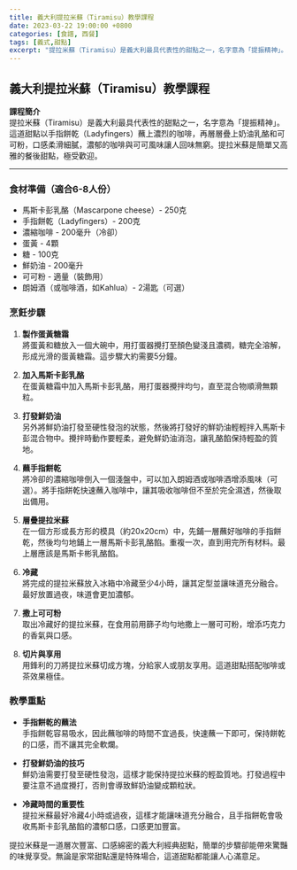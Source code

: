 ```yaml
---
title: 義大利提拉米蘇（Tiramisu）教學課程
date: 2023-03-22 19:00:00 +0800
categories: [食譜, 西餐]
tags: [義式,甜點] 
excerpt: "提拉米蘇（Tiramisu）是義大利最具代表性的甜點之一，名字意為「提振精神」。這道甜點以手指餅乾（Ladyfingers）蘸上濃烈的咖啡，再層層疊上奶油乳酪和可可粉，口感柔滑細膩，濃郁的咖啡與可可風味讓人回味無窮。提拉米蘇是簡單又高雅的餐後甜點，極受歡迎"
---
```


## 義大利提拉米蘇（Tiramisu）教學課程

**課程簡介**  
提拉米蘇（Tiramisu）是義大利最具代表性的甜點之一，名字意為「提振精神」。這道甜點以手指餅乾（Ladyfingers）蘸上濃烈的咖啡，再層層疊上奶油乳酪和可可粉，口感柔滑細膩，濃郁的咖啡與可可風味讓人回味無窮。提拉米蘇是簡單又高雅的餐後甜點，極受歡迎。

---

### 食材準備（適合6-8人份）

- 馬斯卡彭乳酪（Mascarpone cheese）- 250克  
- 手指餅乾（Ladyfingers）- 200克  
- 濃縮咖啡 - 200毫升（冷卻）  
- 蛋黃 - 4顆  
- 糖 - 100克  
- 鮮奶油 - 200毫升  
- 可可粉 - 適量（裝飾用）  
- 朗姆酒（或咖啡酒，如Kahlua）- 2湯匙（可選）  

### 烹飪步驟

1. **製作蛋黃糖霜**  
   將蛋黃和糖放入一個大碗中，用打蛋器攪打至顏色變淺且濃稠，糖完全溶解，形成光滑的蛋黃糖霜。這步驟大約需要5分鐘。

2. **加入馬斯卡彭乳酪**  
   在蛋黃糖霜中加入馬斯卡彭乳酪，用打蛋器攪拌均勻，直至混合物順滑無顆粒。

3. **打發鮮奶油**  
   另外將鮮奶油打發至硬性發泡的狀態，然後將打發好的鮮奶油輕輕拌入馬斯卡彭混合物中。攪拌時動作要輕柔，避免鮮奶油消泡，讓乳酪餡保持輕盈的質地。

4. **蘸手指餅乾**  
   將冷卻的濃縮咖啡倒入一個淺盤中，可以加入朗姆酒或咖啡酒增添風味（可選）。將手指餅乾快速蘸入咖啡中，讓其吸收咖啡但不至於完全濕透，然後取出備用。

5. **層疊提拉米蘇**  
   在一個方形或長方形的模具（約20x20cm）中，先鋪一層蘸好咖啡的手指餅乾，然後均勻地鋪上一層馬斯卡彭乳酪餡。重複一次，直到用完所有材料。最上層應該是馬斯卡彬乳酪餡。

6. **冷藏**  
   將完成的提拉米蘇放入冰箱中冷藏至少4小時，讓其定型並讓味道充分融合。最好放置過夜，味道會更加濃郁。

7. **撒上可可粉**  
   取出冷藏好的提拉米蘇，在食用前用篩子均勻地撒上一層可可粉，增添巧克力的香氣與口感。

8. **切片與享用**  
   用鋒利的刀將提拉米蘇切成方塊，分給家人或朋友享用。這道甜點搭配咖啡或茶效果極佳。

### 教學重點

- **手指餅乾的蘸法**  
  手指餅乾容易吸水，因此蘸咖啡的時間不宜過長，快速蘸一下即可，保持餅乾的口感，而不讓其完全軟爛。

- **打發鮮奶油的技巧**  
  鮮奶油需要打發至硬性發泡，這樣才能保持提拉米蘇的輕盈質地。打發過程中要注意不過度攪打，否則會導致鮮奶油變成顆粒狀。

- **冷藏時間的重要性**  
  提拉米蘇最好冷藏4小時或過夜，這樣才能讓味道充分融合，且手指餅乾會吸收馬斯卡彭乳酪餡的濃郁口感，口感更加豐富。

提拉米蘇是一道層次豐富、口感綿密的義大利經典甜點，簡單的步驟卻能帶來驚豔的味覺享受。無論是家常甜點還是特殊場合，這道甜點都能讓人心滿意足。
